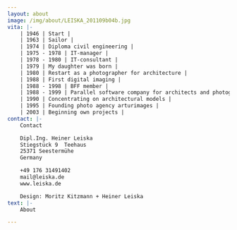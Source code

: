 ```yaml
---
layout: about
image: /img/about/LEISKA_201109b04b.jpg
vita: |-
    | 1946 | Start |
    | 1963 | Sailor |
    | 1974 | Diploma civil engineering |
    | 1975 - 1978 | IT-manager |
    | 1978 - 1980 | IT-consultant |
    | 1979 | My daughter was born |
    | 1980 | Restart as a photographer for architecture |
    | 1988 | First digital imaging |
    | 1988 - 1998 | BFF member |
    | 1988 - 1999 | Parallel software company for architects and photographers |
    | 1990 | Concentrating on architectural models |
    | 1995 | Founding photo agency arturimages |
    | 2003 | Beginning own projects |
contact: |-
    Contact

    Dipl.Ing. Heiner Leiska  
    Stiegstück 9  Teehaus  
    25371 Seestermühe  
    Germany  

    +49 176 31491402  
    mail@leiska.de  
    www.leiska.de  

    Design: Moritz Kitzmann + Heiner Leiska  
text: |-
    About

---
```

